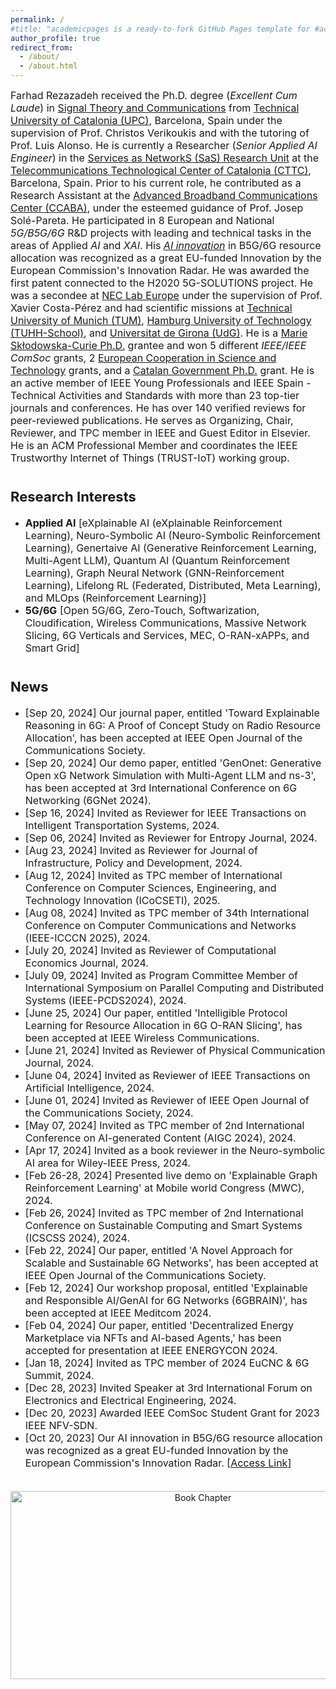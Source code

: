 ```yaml
---
permalink: /
#title: "academicpages is a ready-to-fork GitHub Pages template for #academic personal websites"
author_profile: true
redirect_from: 
  - /about/
  - /about.html
---
```


<span style="font-size: 16px;">Farhad Rezazadeh received the Ph.D. degree (*Excellent Cum Laude*) in [Signal Theory and Communications](https://tsc.upc.edu/en) from [Technical University of Catalonia (UPC)](https://www.upc.edu/ca), Barcelona, Spain under the supervision of Prof. Christos Verikoukis and with the tutoring of Prof. Luis Alonso. He is currently a Researcher (*Senior Applied AI Engineer*) in the [Services as NetworkS (SaS) Research Unit](https://www.cttc.cat/services-as-networks-sas/) at the [Telecommunications Technological Center of Catalonia (CTTC)](https://www.cttc.cat/), Barcelona, Spain. Prior to his current role, he contributed as a Research Assistant at the [Advanced Broadband Communications Center (CCABA)](https://ccaba.upc.edu/en), under the esteemed guidance of Prof. Josep Solé-Pareta. He participated in 8 European and National *5G/B5G/6G* R&D projects with leading and technical tasks in the areas of Applied *AI* and *XAI*. His [*AI innovation*](https://innovation-radar.ec.europa.eu/innovation/52337) in B5G/6G resource allocation was recognized as a great EU-funded Innovation by the European Commission's Innovation Radar. He was awarded the first patent connected to the H2020 5G-SOLUTIONS project. He was a secondee at [NEC Lab Europe](https://www.neclab.eu/research-areas/6g-networks) under the supervision of Prof. Xavier Costa-Pérez and had scientific missions at [Technical University of Munich (TUM)](https://www.ce.cit.tum.de/en/lkn/home/), [Hamburg University of Technology (TUHH-School)](https://www.tuhh.de/tuhh/en/startpage), and [Universitat de Girona (UdG)](https://bcds.udg.edu/news). He is a [Marie Skłodowska-Curie Ph.D.](https://www.5gstepfwd.eu/#home) grantee and won 5 different *IEEE/IEEE ComSoc* grants, 2 [European Cooperation in Science and Technology](https://www.cost.eu/) grants, and a [Catalan Government Ph.D.](https://agaur.gencat.cat/ca/inici/) grant. He is an active member of IEEE Young Professionals and IEEE Spain - Technical Activities and Standards with more than 23 top-tier journals and conferences. He has over 140 verified reviews for peer-reviewed publications. He serves as Organizing, Chair, Reviewer, and TPC member in IEEE and Guest Editor in Elsevier. He is an ACM Professional Member and coordinates the IEEE Trustworthy Internet of Things (TRUST-IoT) working group.</span>
<div style="margin-top: 35px;"></div>

<span style="font-size: 22px;">Research Interests</span>
======
- <span style="font-size: 16px;">**Applied AI** [eXplainable AI (eXplainable Reinforcement Learning), Neuro-Symbolic AI (Neuro-Symbolic Reinforcement Learning), Genertaive AI (Generative Reinforcement Learning, Multi-Agent LLM), Quantum AI (Quantum Reinforcement Learning), Graph Neural Network (GNN-Reinforcement Learning), Lifelong RL (Federated, Distributed, Meta Learning), and MLOps (Reinforcement Learning)]</span>
- <span style="font-size: 16px;">**5G/6G** [Open 5G/6G, Zero-Touch, Softwarization, Cloudification, Wireless Communications, Massive Network Slicing, 6G Verticals and Services, MEC, O-RAN-xAPPs, and Smart Grid]</span>
<div style="margin-top: 35px;"></div>

<span style="font-size: 22px;">News</span>
======
- <span style="font-size: 16px;">[Sep 20, 2024] Our journal paper, entitled 'Toward Explainable Reasoning in 6G: A Proof of Concept Study on Radio Resource Allocation', has been accepted at IEEE Open Journal of the Communications Society.</span>
- <span style="font-size: 16px;">[Sep 20, 2024] Our demo paper, entitled 'GenOnet: Generative Open xG Network Simulation with Multi-Agent LLM and ns-3', has been accepted at 3rd International Conference on 6G Networking (6GNet 2024).</span>
- <span style="font-size: 16px;">[Sep 16, 2024] Invited as Reviewer for IEEE Transactions on Intelligent Transportation Systems, 2024.</span>
- <span style="font-size: 16px;">[Sep 06, 2024] Invited as Reviewer for Entropy Journal, 2024.</span>
- <span style="font-size: 16px;">[Aug 23, 2024] Invited as Reviewer for Journal of Infrastructure, Policy and Development, 2024.</span>
- <span style="font-size: 16px;">[Aug 12, 2024] Invited as TPC member of International Conference on Computer Sciences, Engineering, and Technology Innovation (ICoCSETI), 2025.</span>
- <span style="font-size: 16px;">[Aug 08, 2024] Invited as TPC member of 34th International Conference on Computer Communications and Networks (IEEE-ICCCN 2025), 2024.</span>
- <span style="font-size: 16px;">[July 20, 2024] Invited as Reviewer of Computational Economics Journal, 2024.</span>
- <span style="font-size: 16px;">[July 09, 2024] Invited as Program Committee Member of International Symposium on Parallel Computing and Distributed Systems (IEEE-PCDS2024), 2024.</span>
- <span style="font-size: 16px;">[June 25, 2024] Our paper, entitled 'Intelligible Protocol Learning for Resource Allocation in 6G O-RAN Slicing', has been accepted at IEEE Wireless Communications.</span>
- <span style="font-size: 16px;">[June 21, 2024] Invited as Reviewer of Physical Communication Journal, 2024.</span>
- <span style="font-size: 16px;">[June 04, 2024] Invited as Reviewer of IEEE Transactions on Artificial Intelligence, 2024.</span>
- <span style="font-size: 16px;">[June 01, 2024] Invited as Reviewer of IEEE Open Journal of the Communications Society, 2024.</span>
- <span style="font-size: 16px;">[May 07, 2024] Invited as TPC member of 2nd International Conference on AI-generated Content (AIGC 2024), 2024.</span>
- <span style="font-size: 16px;">[Apr 17, 2024] Invited as a book reviewer in the Neuro-symbolic AI area for Wiley-IEEE Press, 2024.</span>
- <span style="font-size: 16px;">[Feb 26-28, 2024] Presented live demo on 'Explainable Graph Reinforcement Learning' at Mobile world Congress (MWC), 2024.</span>
- <span style="font-size: 16px;">[Feb 26, 2024] Invited as TPC member of 2nd International Conference on Sustainable Computing and Smart Systems (ICSCSS 2024), 2024.</span>
- <span style="font-size: 16px;">[Feb 22, 2024] Our paper, entitled 'A Novel Approach for Scalable and Sustainable 6G Networks', has been accepted at IEEE Open Journal of the Communications Society.</span>
- <span style="font-size: 16px;">[Feb 12, 2024] Our workshop proposal, entitled 'Explainable and Responsible AI/GenAI for 6G Networks (6GBRAIN)', has been accepted at IEEE Meditcom 2024.</span>
- <span style="font-size: 16px;">[Feb 04, 2024] Our paper, entitled 'Decentralized Energy Marketplace via NFTs and AI-based Agents,' has been accepted for presentation at IEEE ENERGYCON 2024.</span>
- <span style="font-size: 16px;">[Jan 18, 2024] Invited as TPC member of 2024 EuCNC & 6G Summit, 2024.</span>
- <span style="font-size: 16px;">[Dec 28, 2023] Invited Speaker at 3rd International Forum on Electronics and Electrical Engineering, 2024.</span>
- <span style="font-size: 16px;">[Dec 20, 2023] Awarded IEEE ComSoc Student Grant for 2023 IEEE NFV-SDN.</span>
- <span style="font-size: 16px;">[Oct 20, 2023] Our AI innovation in B5G/6G resource allocation was recognized as a great EU-funded Innovation by the European Commission's Innovation Radar. [[Access Link](https://innovation-radar.ec.europa.eu/innovation/52337)]</span>
<div style="margin-top: 35px;"></div>

<p align="center">
  <img src="../images/book_chapters.jpg" alt="Book Chapter" width="600" height="301">
</p>




